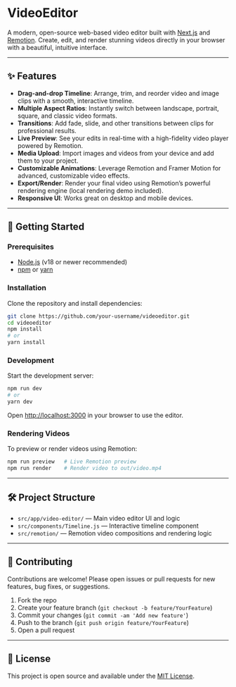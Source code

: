 # VideoEditor

A modern, open-source web-based video editor built with [Next.js](https://nextjs.org/) and [Remotion](https://www.remotion.dev/). Create, edit, and render stunning videos directly in your browser with a beautiful, intuitive interface.

---

## ✨ Features

- **Drag-and-drop Timeline**: Arrange, trim, and reorder video and image clips with a smooth, interactive timeline.
- **Multiple Aspect Ratios**: Instantly switch between landscape, portrait, square, and classic video formats.
- **Transitions**: Add fade, slide, and other transitions between clips for professional results.
- **Live Preview**: See your edits in real-time with a high-fidelity video player powered by Remotion.
- **Media Upload**: Import images and videos from your device and add them to your project.
- **Customizable Animations**: Leverage Remotion and Framer Motion for advanced, customizable video effects.
- **Export/Render**: Render your final video using Remotion’s powerful rendering engine (local rendering demo included).
- **Responsive UI**: Works great on desktop and mobile devices.

---

## 🚀 Getting Started

### Prerequisites
- [Node.js](https://nodejs.org/) (v18 or newer recommended)
- [npm](https://www.npmjs.com/) or [yarn](https://yarnpkg.com/)

### Installation

Clone the repository and install dependencies:

```bash
git clone https://github.com/your-username/videoeditor.git
cd videoeditor
npm install
# or
yarn install
```

### Development

Start the development server:

```bash
npm run dev
# or
yarn dev
```

Open [http://localhost:3000](http://localhost:3000) in your browser to use the editor.

### Rendering Videos

To preview or render videos using Remotion:

```bash
npm run preview   # Live Remotion preview
npm run render    # Render video to out/video.mp4
```

---

## 🛠️ Project Structure

- `src/app/video-editor/` — Main video editor UI and logic
- `src/components/Timeline.js` — Interactive timeline component
- `src/remotion/` — Remotion video compositions and rendering logic

---

## 🤝 Contributing

Contributions are welcome! Please open issues or pull requests for new features, bug fixes, or suggestions.

1. Fork the repo
2. Create your feature branch (`git checkout -b feature/YourFeature`)
3. Commit your changes (`git commit -am 'Add new feature'`)
4. Push to the branch (`git push origin feature/YourFeature`)
5. Open a pull request

---

## 📄 License

This project is open source and available under the [MIT License](./LICENSE).
